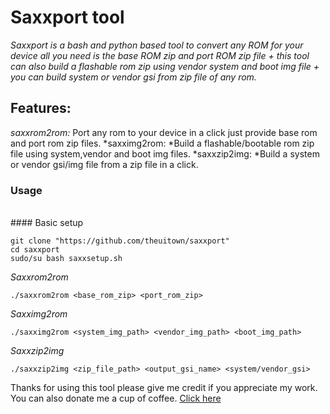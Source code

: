 # Saxxport tool
*Saxxport is a bash and python based tool to convert any ROM for your device all you need is the base ROM zip and port ROM zip file + this tool can also build a flashable rom zip using vendor system and boot img file + you can build system or vendor gsi from zip file of any rom.*

## Features:
*saxxrom2rom:* Port any rom to your device in a click just provide base rom and port rom zip files.
*saxximg2rom: *Build a flashable/bootable rom zip file using system,vendor and boot img files.
*saxxzip2img: *Build a system or vendor gsi/img file from a zip file in a click.

### Usage
<br>
#### Basic setup

```
git clone "https://github.com/theuitown/saxxport"
cd saxxport
sudo/su bash saxxsetup.sh
```

*Saxxrom2rom*
```
./saxxrom2rom <base_rom_zip> <port_rom_zip>
```

*Saxximg2rom*

```
./saxximg2rom <system_img_path> <vendor_img_path> <boot_img_path>
```

*Saxxzip2img*

```
./saxxzip2img <zip_file_path> <output_gsi_name> <system/vendor_gsi>
```

Thanks for using this tool please give me credit if you appreciate my work.
You can also donate me a cup of coffee.
<a href="">Click here</a>
